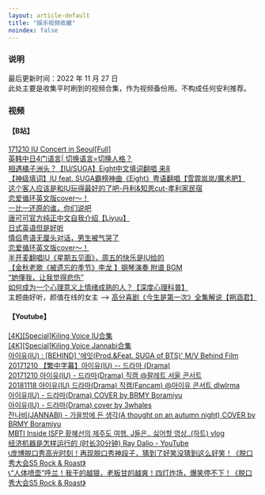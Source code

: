 ```yaml
---
layout: article-default
title: "娱乐视频收藏"
noindex: false
---
```


<article>
    <h3>说明</h3>
    最后更新时间：2022 年 11 月 27 日
    <br>此处主要是收集平时刷到的视频合集，作为视频备份用。不构成任何安利推荐。
    <h3>视频</h3>
    <h4>【B站】</h4>
    <a target="_blank" rel="noopener nofollow" href="https://www.bilibili.com/video/BV1vW411h7iz?p=37">171210 IU Concert in Seoul[Full]</a>
    <br><a target="_blank" rel="noopener nofollow" href="https://www.bilibili.com/video/BV11v41157rj/">英韩中日4门语言| 切换语言=切换人格？</a>
    <br><a target="_blank" rel="noopener nofollow" href="https://www.bilibili.com/video/BV1dt4y1176i/">相遇橘子洲头？【IU/SUGA】Eight中文填词翻唱 来8</a>
    <br><a target="_blank" rel="noopener nofollow" href="https://www.bilibili.com/video/BV1tV411k7Su/">【神级填词】IU feat. SUGA霸榜神曲《Eight》粤语翻唱【雪霏岚岚/魔术肥】</a>
    <br><a target="_blank" rel="noopener nofollow" href="https://www.bilibili.com/video/BV1Zs411A7GC/">这个客人应该是和IU玩得最好的了吧-丹利&知恩cut-孝利家民宿</a>
    <br><a target="_blank" rel="noopener nofollow" href="https://www.bilibili.com/video/BV14L4y1T7kE/">恋爱循环英文版cover～！</a>
    <br><a target="_blank" rel="noopener nofollow" href="https://www.bilibili.com/video/BV1mt4y1a7r9/">一比一还原的谁，你们说吧</a>
    <br><a target="_blank" rel="noopener nofollow" href="https://www.bilibili.com/video/BV1km4y1X7Jn/">唐可可官方纯正中文自我介绍【Liyuu】</a>
    <br><a target="_blank" rel="noopener nofollow" href="https://www.bilibili.com/video/BV1zG411A7iJ/">日式英语但是好听</a>
    <br><a target="_blank" rel="noopener nofollow" href="https://www.bilibili.com/video/BV1JX4y1G7vx/">情侣粤语无厘头对话，男生被气哭了</a>
    <br><a target="_blank" rel="noopener nofollow" href="https://www.bilibili.com/video/BV14L4y1T7kE/">恋爱循环英文版cover～！</a>
    <br><a target="_blank" rel="noopener nofollow" href="https://www.bilibili.com/video/BV1VT411M7nr/">半开麦翻唱IU《星期五见面》，周五的快乐是IU给的</a>
    <br><a target="_blank" rel="noopener nofollow" href="https://www.bilibili.com/video/BV11q4y1G7y4/">【金秋老歌《被遗忘的季节》李龙 】钢琴演奏 附谱 BGM</a>
    <br><a target="_blank" rel="noopener nofollow" href="https://www.bilibili.com/video/BV177411n76u/">“她懂我，让我觉得悲伤”</a>
    <br><a target="_blank" rel="noopener nofollow" href="https://www.bilibili.com/video/BV1AA4y197Kp/">如何成为一个心理意义上情绪成熟的人？【深度心理科普】</a>
    <br>主题曲好听，颜值在线的女主 --> <a target="_blank" rel="noopener nofollow" href="https://www.bilibili.com/video/BV1Kf4y1C7MP/">高分喜剧《今生是第一次》全集解说【朔涵君】</a>
    <h4>【Youtube】</h4>
    <a target="_blank" rel="noopener nofollow" href="https://www.youtube.com/watch?v=wDfqXR_5yyQ">[4K][Special]Kiling Voice IU合集</a>
    <br><a target="_blank" rel="noopener nofollow" href="https://www.youtube.com/watch?v=BdwfiToXEio">[4K][Special]Kiling Voice Jannabi合集</a>
    <br><a target="_blank" rel="noopener nofollow" href="https://www.youtube.com/watch?v=bqkKcsohRKo">아이유(IU) : [BEHIND] '에잇(Prod.&Feat. SUGA of BTS)' M/V Behind Film</a>
    <br><a target="_blank" rel="noopener nofollow" href="https://www.youtube.com/watch?v=pfpe0nypPbU">20171210 【繁中字幕】아이유(IU) -- 드라마 (Drama)</a>
    <br><a target="_blank" rel="noopener nofollow" href="https://www.youtube.com/watch?v=Ql0l89JVmKg">20171210 아이유(IU) - 드라마(Drama) 직캠 @팔레트 서울 콘서트</a>
    <br><a target="_blank" rel="noopener nofollow" href="https://www.youtube.com/watch?v=7rmoN8nX9_Q">20181118 아이유(IU) 드라마(Drama) 직캠(Fancam) @아이유 콘서트 dlwlrma</a>
    <br><a target="_blank" rel="noopener nofollow" href="https://www.youtube.com/watch?v=-VFM9qD3_Mg">아이유(IU) - 드라마(Drama) COVER by BRMY Boramiyu</a>
    <br><a target="_blank" rel="noopener nofollow" href="https://www.youtube.com/watch?v=6N-HMvIEyds">아이유(IU) - 드라마(Drama) cover by 3whales</a>
    <br><a target="_blank" rel="noopener nofollow" href="https://www.youtube.com/watch?v=aApBs8kXNTA">잔나비(JANNABI) - 가을밤에 든 생각(A thought on an autumn night) COVER by BRMY Boramiyu</a>
    <br><a target="_blank" rel="noopener nofollow" href="https://www.youtube.com/watch?v=sszN4CTriF8">MBTI Inside ISFP 황혜선의 제주도 여행. J들은.. 싫어할 영상..(하트) vlog</a>
    <br><a target="_blank" rel="noopener nofollow" href="https://www.youtube.com/watch?v=rFV7wdEX-Mo">经济机器是怎样运行的 (时长30分钟) Ray Dalio - YouTube</a>
    <br><a target="_blank" rel="noopener nofollow" href="https://www.youtube.com/watch?v=K-q165MhMIE"> 📞庞博脱口秀高光时刻！再现脱口秀神段子，猜到了好笑没猜到这么好笑！《脱口秀大会S5 Rock & Roast》 </a>
    <br><a target="_blank" rel="noopener nofollow" href="https://www.youtube.com/watch?v=3Z3J1KKqApg"> 📞“人体喷壶”呼兰！我干的越狠，老板甘的越爽！四灯炸场，爆笑停不下！《脱口秀大会S5 Rock & Roast》 </a>
</article>
